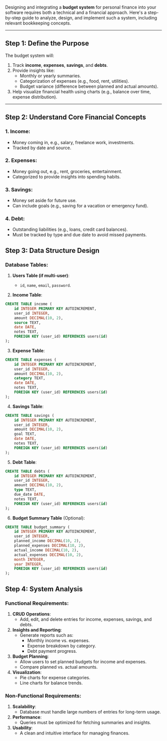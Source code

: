 Designing and integrating a **budget system** for personal finance into your software requires both a technical and a financial approach. Here's a step-by-step guide to analyze, design, and implement such a system, including relevant bookkeeping concepts.

---

## Step 1: **Define the Purpose**

The budget system will:

1. Track **income**, **expenses**, **savings**, and **debts**.
2. Provide insights like:
    - Monthly or yearly summaries.
    - Categorization of expenses (e.g., food, rent, utilities).
    - Budget variance (difference between planned and actual amounts).
3. Help visualize financial health using charts (e.g., balance over time, expense distribution).

---

## Step 2: **Understand Core Financial Concepts**

### 1. **Income**:

- Money coming in, e.g., salary, freelance work, investments.
- Tracked by date and source.

### 2. **Expenses**:

- Money going out, e.g., rent, groceries, entertainment.
- Categorized to provide insights into spending habits.

### 3. **Savings**:

- Money set aside for future use.
- Can include goals (e.g., saving for a vacation or emergency fund).

### 4. **Debt**:

- Outstanding liabilities (e.g., loans, credit card balances).
- Must be tracked by type and due date to avoid missed payments.

## Step 3: **Data Structure Design**

### Database Tables:

1. **Users Table (if multi-user)**:
    
    - `id`, `name`, `email`, `password`.
2. **Income Table**:
```sql
CREATE TABLE income (
    id INTEGER PRIMARY KEY AUTOINCREMENT,
    user_id INTEGER,
    amount DECIMAL(10, 2),
    source TEXT,
    date DATE,
    notes TEXT,
    FOREIGN KEY (user_id) REFERENCES users(id)
);
```
3. **Expense Table**:
```sql
CREATE TABLE expenses (
    id INTEGER PRIMARY KEY AUTOINCREMENT,
    user_id INTEGER,
    amount DECIMAL(10, 2),
    category TEXT,
    date DATE,
    notes TEXT,
    FOREIGN KEY (user_id) REFERENCES users(id)
);
```
4. **Savings Table**:
```sql
CREATE TABLE savings (
    id INTEGER PRIMARY KEY AUTOINCREMENT,
    user_id INTEGER,
    amount DECIMAL(10, 2),
    goal TEXT,
    date DATE,
    notes TEXT,
    FOREIGN KEY (user_id) REFERENCES users(id)
);
```
5. **Debt Table**:
```sql
CREATE TABLE debts (
    id INTEGER PRIMARY KEY AUTOINCREMENT,
    user_id INTEGER,
    amount DECIMAL(10, 2),
    type TEXT,
    due_date DATE,
    notes TEXT,
    FOREIGN KEY (user_id) REFERENCES users(id)
);
```
6. **Budget Summary Table** (Optional):
```sql
CREATE TABLE budget_summary (
    id INTEGER PRIMARY KEY AUTOINCREMENT,
    user_id INTEGER,
    planned_income DECIMAL(10, 2),
    planned_expenses DECIMAL(10, 2),
    actual_income DECIMAL(10, 2),
    actual_expenses DECIMAL(10, 2),
    month INTEGER,
    year INTEGER,
    FOREIGN KEY (user_id) REFERENCES users(id)
);
```
## Step 4: **System Analysis**

### **Functional Requirements**:

1. **CRUD Operations**:
    - Add, edit, and delete entries for income, expenses, savings, and debts.
2. **Insights and Reporting**:
    - Generate reports such as:
        - Monthly income vs. expenses.
        - Expense breakdown by category.
        - Debt payment progress.
3. **Budget Planning**:
    - Allow users to set planned budgets for income and expenses.
    - Compare planned vs. actual amounts.
4. **Visualization**:
    - Pie charts for expense categories.
    - Line charts for balance trends.

### **Non-Functional Requirements**:

1. **Scalability**:
    - Database must handle large numbers of entries for long-term usage.
2. **Performance**:
    - Queries must be optimized for fetching summaries and insights.
3. **Usability**:
    - A clean and intuitive interface for managing finances.

